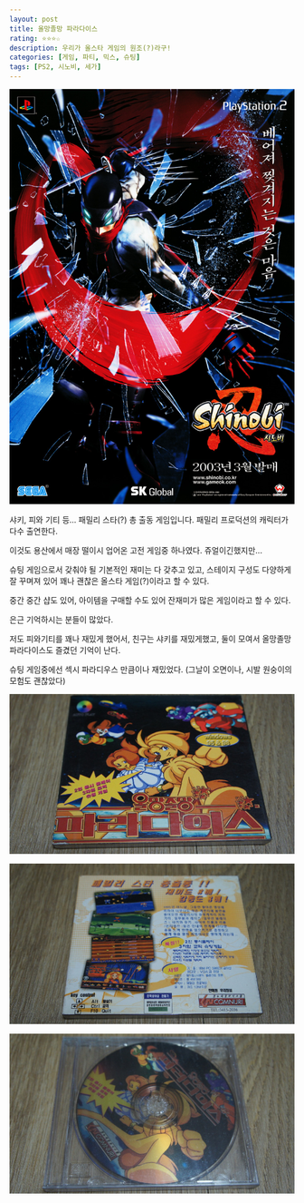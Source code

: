```yaml
---
layout: post
title: 올망졸망 파라다이스
rating: ⭐️⭐️⭐️☆
description: 우리가 올스타 게임의 원조(?)라구!
categories: [게임, 파티, 믹스, 슈팅]
tags: [PS2, 시노비, 세가]
---
```


![시노비](../../img/2013/shinobi.jpg)

샤키, 피와 기티 등... 패밀리 스타(?) 총 출동 게임입니다. 패밀리 프로덕션의 캐릭터가 다수 출연한다.

이것도 용산에서 매장 떨이시 업어온 고전 게임중 하나였다. 쥬얼이긴했지만...

슈팅 게임으로서 갖춰야 될 기본적인 재미는 다 갖추고 있고, 스테이지 구성도 다양하게 잘 꾸며져 있어 꽤나 괜찮은 올스타 게임(?)이라고 할 수 있다.

중간 중간 샵도 있어, 아이템을 구매할 수도 있어 잔재미가 많은 게임이라고 할 수 있다.

은근 기억하시는 분들이 많았다.

저도 피와기티를 꽤나 재밌게 했어서, 친구는 샤키를 재밌게했고, 둘이 모여서 올망졸망 파라다이스도 즐겼던 기억이 난다.

슈팅 게임중에선 섹시 파라디우스 만큼이나 재밌었다. (그날이 오면이나, 시발 원숭이의 모험도 괜찮았다)

![올망졸망 파라다이스](../../img/2013/omzm_paradise_00.jpg)

![올망졸망 파라다이스](../../img/2013/omzm_paradise_01.jpg)

![올망졸망 파라다이스](../../img/2013/omzm_paradise_02.jpg)
